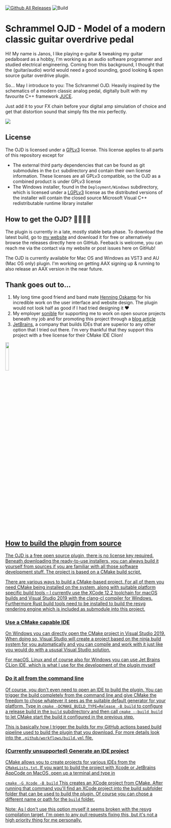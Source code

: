 [![Github All Releases](https://img.shields.io/github/downloads/janosgit/schrammel_ojd/total.svg)]() ![Build](https://github.com/janosgit/schrammel_ojd/workflows/Build/badge.svg)

# Schrammel OJD - Model of a modern classic guitar overdrive pedal

Hi! My name is Janos, I like playing e-guitar & tweaking my guitar pedalboard as a hobby, I'm working as an audio software programmer and studied electrical engineering. Coming from this background, I thought that the (guitar/audio) world would need a good sounding, good looking & open source guitar overdrive plugin. 

So... May I introduce to you: The Schrammel OJD. Heavily inspired by the schematics of a modern classic analog pedal, digitally built with my favourite C++ framework [JUCE](https://github.com/juce-framework/JUCE).

Just add it to your FX chain before your digital amp simulation of choice and get that distortion sound that simply fits the mix perfectly.

![](Documentation/Images/OJD_Cubase.png)

## License
The OJD is licensed under a [GPLv3](https://www.gnu.org/licenses/licenses.en.html#GPL) license. This license applies to all parts of this repository except for 
- The external third party dependencies that can be found as git submodules in the `Ext` subdirectory and contain their own license information. These licenses are all GPLv3 compatible, so the OJD as a combined product is under GPLv3 license
- The Windows installer, found in the `Deployment/Windows` subdirectory, which is licensed under a [LGPLv3](https://www.gnu.org/licenses/licenses.en.html#LGPL) license as the distributed versions of the installer will contain the closed source Microsoft Visual C++ redistributable runtime library installer

## How to get the OJD? 🤷‍♀️🤷‍♂️

The plugin is currently in a late, mostly stable beta phase. To download the latest build, go to [my website](https://schrammel.io) and download it for free or alternatively browse the releases directly here on GitHub. Feeback is welcome, you can reach me via the contact via my website or post issues here on GitHub! 

The OJD is currently available for Mac OS and Windows as VST3 and AU (Mac OS only) plugin. I'm working on getting AAX signing up & running to also release an AAX version in the near future.

## Thank goes out to...
1. My long time good friend and band mate [Henning Oskamp](http://www.henningoskamp.de) for his incredible work on the user interface and website design. The plugin would not look half as good if I had tried designing it ❤️
2. My employer [sonible](https://www.sonible.com) for supporting me to work on open source projects beneath my job and for promoting this project through a [blog article](https://www.sonible.com/blog/ojd-open-source-plugin/)
3. [JetBrains](https://www.jetbrains.com/?from=schrammel_ojd), a company that builds IDEs that are superior to any other option that I tried out there. I'm very thankful that they support this project with a free license for their CMake IDE Clion!

<a href="https://www.jetbrains.com/?from=schrammel_ojd"><img src="Documentation/Images/icon_CLion.svg" width="15%">

## How to build the plugin from source

The OJD is a free open source plugin, there is no license key required. Beneath downloading the ready-to-use installers, you can always build it yourself from sources if you are familiar with all those software development stuff. The project is based on a CMake build script.

There are various ways to build a CMake-based project. For all of them you need CMake being installed on the system, along with suitable platform specific build tools – I currently use the XCode 12.2 toolchain for macOS builds and Visual Studio 2019 with the clang-cl compiler for Windows. Furthermore Rust build tools need to be installed to build the resvg rendering engine which is included as submodule into this project.


### Use a CMake capable IDE
On Windows you can directly open the CMake project in Visual Studio 2019. When doing so, Visual Studio will create a project based on the ninja build system for you automatically and you can compile and work with it just like you would do with a ususal Visual Studio solution.

For macOS, Linux and of course also for Windows you can use Jet Brains CLion IDE, which is what I use for the development of the plugin myself

### Do it all from the command line
Of course, you don't even need to open an IDE to build the plugin. You can trigger the build completely from the command line and give CMake the freedom to chose whatever it sees as the suitable default generator for your platform. Type in 
`cmake -DCMAKE_BUILD_TYPE=Release -B build`
to configure a release build in the `build` subdirectory and then call
`cmake --build build`
to let CMake start the build it configured in the previous step.

This is basically how I trigger the builds for my GitHub actions based build pipeline used to build the plugin that you download. For more details look into the `.github/workflows/build.yml` file.

### (Currently unsupported) Generate an IDE project
CMake allows you to create projects for various IDEs from the `CMakeLists.txt`. If you want to build the project with Xcode or JetBrains AppCode on MacOS, open up a terminal and type in

`cmake -G Xcode -B build` This creates an XCode project from CMake. After running that command you'll find an XCode project into the build subfolder folder that can be used to build the plugin. Of course you can chose a different name or path for the `build` folder.

Note: As I don't use this option myself it seems broken with the resvg compilation target. I'm open to any pull requests fixing this, but it's not a high priority thing for me personally.
